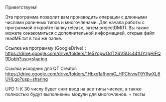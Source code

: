 Приветствуем!

  Эта программа позволит вам производить операции с длинными числами раличных типов и многочленами.  Для начала работы с программой откройте папку release, затем projectDMiTI. Вы также можете ознакомиться с дополнительной информацией, открыв файл readME.txt в той же папке.
  
  Ссылка на программу (GoogleDrive) : https://drive.google.com/drive/folders/1fe5YdpwOdTX6VSUc44tUYzgHIFQ9Dobh?usp=sharing
  
  Ссылка исходник для QT Creator: https://drive.google.com/drive/folders/1Hbxo1afhnmG_HPChjvwT9Y8wXL6UHLgo?usp=sharing
  
  
UPD 1:
  К 30 числу будет снят ввод на все типы числел, а также полностью будут выполненны модули для многочленов. + тесты
